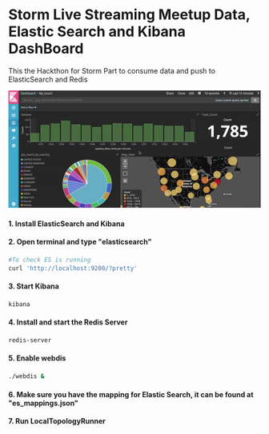 # Storm Live Streaming Meetup Data, Elastic Search and Kibana DashBoard
This the Hackthon for Storm Part to consume data and push to ElasticSearch and Redis


![Kibana Demo](https://github.com/ChengzhiZhao/Longpull_Storm/blob/master/resource/screenshot/Kibana_demo.gif)

#### 1. Install ElasticSearch and Kibana

#### 2. Open terminal and type "elasticsearch"
```bash
#To check ES is running
curl 'http://localhost:9200/?pretty'
```

#### 3. Start Kibana
```bash
kibana
```

#### 4. Install and start the Redis Server
```bash
redis-server
```

#### 5. Enable webdis
```bash
./webdis &
```

#### 6. Make sure you have the mapping for Elastic Search, it can be found at "es_mappings.json"

#### 7. Run LocalTopologyRunner
